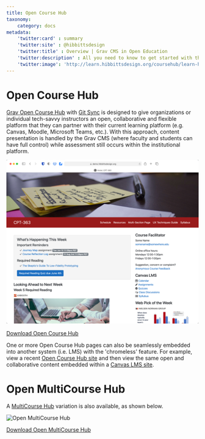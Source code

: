 ```yaml
---
title: Open Course Hub
taxonomy:
    category: docs
metadata:
    'twitter:card' : summary
    'twitter:site' : @hibbittsdesign
    'twitter:title' : Overview | Grav CMS in Open Education
    'twitter:description' : All you need to know to get started with the open source Grav CMS Open Course Hub skeleton package.
    'twitter:image': 'http://learn.hibbittsdesign.org/coursehub/learn-hibbittsdesign.png'
---
```


# Open Course Hub

[Grav Open Course Hub](https://github.com/hibbitts-design/grav-skeleton-course-hub) with [Git Sync](https://github.com/trilbymedia/grav-plugin-git-sync) is designed to give organizations or individual tech-savvy instructors an open, collaborative and flexible platform that they can partner with their current learning platform (e.g. Canvas, Moodle, Microsoft Teams, etc.). With this approach, content presentation is handled by the Grav CMS (where faculty and students can have full control) while assessment still occurs within the institutional platform.

![Open Course Hub](coursehub.png)

[Download Open Course Hub](https://github.com/hibbitts-design/grav-skeleton-course-hub/releases/latest/download/grav-skeleton-course-hub.zip?classes=button)

One or more Open Course Hub pages can also be seamlessly embedded into another system (i.e. LMS) with the 'chromeless' feature. For example, view a recent [Open Course Hub site](https://paulhibbitts.net/cmpt-363/193/home) and then view the same open and collaborative content embedded within a [Canvas LMS site](https://canvas.sfu.ca/courses/47119).

# Open MultiCourse Hub

A [MultiCourse Hub](https://demo.hibbittsdesign.org/grav-skeleton-open-matter-multi-course-hub-site/) variation is also available, as shown below.

![Open MultiCourse Hub](/opencoursehub/multicourse-hub/course-list-page.png)

[Download Open MultiCourse Hub](https://github.com/hibbitts-design/grav-skeleton-multicourse-hub/releases/latest/download/grav-skeleton-multicourse-hub.zip?classes=button)
